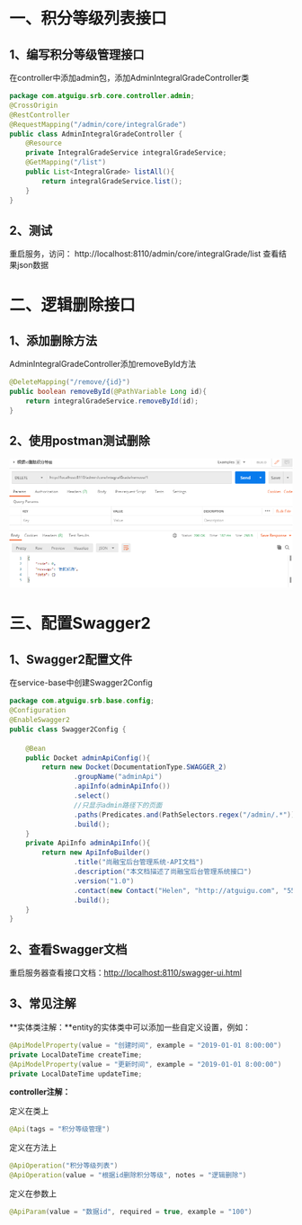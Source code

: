 # 一、积分等级列表接口

## 1、编写积分等级管理接口

在controller中添加admin包，添加AdminIntegralGradeController类

```java
package com.atguigu.srb.core.controller.admin;
@CrossOrigin
@RestController
@RequestMapping("/admin/core/integralGrade")
public class AdminIntegralGradeController {
    @Resource
    private IntegralGradeService integralGradeService;
    @GetMapping("/list")
    public List<IntegralGrade> listAll(){
        return integralGradeService.list();
    }
}
```

## 2、测试

重启服务，访问： http://localhost:8110/admin/core/integralGrade/list 查看结果json数据

# 二、逻辑删除接口

## 1、添加删除方法

AdminIntegralGradeController添加removeById方法

```java
@DeleteMapping("/remove/{id}")
public boolean removeById(@PathVariable Long id){
    return integralGradeService.removeById(id);
}
```

## 2、使用postman测试删除

![img](../../images/e285b953-1d38-4a0e-841e-5fcdf155c57b.png)

# 三、配置Swagger2

## 1、Swagger2配置文件 

在service-base中创建Swagger2Config

```java
package com.atguigu.srb.base.config;
@Configuration
@EnableSwagger2
public class Swagger2Config {
    
    @Bean
    public Docket adminApiConfig(){
        return new Docket(DocumentationType.SWAGGER_2)
                .groupName("adminApi")
                .apiInfo(adminApiInfo())
                .select()
                //只显示admin路径下的页面
                .paths(Predicates.and(PathSelectors.regex("/admin/.*")))
                .build();
    }
    private ApiInfo adminApiInfo(){
        return new ApiInfoBuilder()
                .title("尚融宝后台管理系统-API文档")
                .description("本文档描述了尚融宝后台管理系统接口")
                .version("1.0")
                .contact(new Contact("Helen", "http://atguigu.com", "55317332@qq.com"))
                .build();
    }
}
```

## 2、查看Swagger文档

重启服务器查看接口文档：[http://localhost:8110/swagger-ui.html](http://localhost:8101/swagger-ui.html)

## 3、常见注解

**实体类注解：**entity的实体类中可以添加一些自定义设置，例如：

```java
@ApiModelProperty(value = "创建时间", example = "2019-01-01 8:00:00")
private LocalDateTime createTime;
@ApiModelProperty(value = "更新时间", example = "2019-01-01 8:00:00")
private LocalDateTime updateTime;
```

**controller注解：**

定义在类上

```java
@Api(tags = "积分等级管理")
```

定义在方法上

```java
@ApiOperation("积分等级列表")
@ApiOperation(value = "根据id删除积分等级", notes = "逻辑删除")
```

定义在参数上

```java
@ApiParam(value = "数据id", required = true, example = "100")
```